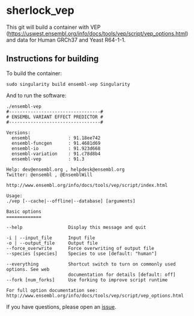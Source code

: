 # sherlock_vep

This git will build a container with VEP (https://uswest.ensembl.org/info/docs/tools/vep/script/vep_options.html) and data
for Human GRCh37 and Yeast R64-1-1.



## Instructions for building



To build the container:

```
sudo singularity build ensembl-vep Singularity
```

And to run the software:

```
./ensembl-vep 
#----------------------------------#
# ENSEMBL VARIANT EFFECT PREDICTOR #
#----------------------------------#

Versions:
  ensembl              : 91.18ee742
  ensembl-funcgen      : 91.4681d69
  ensembl-io           : 91.923d668
  ensembl-variation    : 91.c78d8b4
  ensembl-vep          : 91.3

Help: dev@ensembl.org , helpdesk@ensembl.org
Twitter: @ensembl , @EnsemblWill

http://www.ensembl.org/info/docs/tools/vep/script/index.html

Usage:
./vep [--cache|--offline|--database] [arguments]

Basic options
=============

--help                 Display this message and quit

-i | --input_file      Input file
-o | --output_file     Output file
--force_overwrite      Force overwriting of output file
--species [species]    Species to use [default: "human"]
                       
--everything           Shortcut switch to turn on commonly used options. See web
                       documentation for details [default: off]                       
--fork [num_forks]     Use forking to improve script runtime

For full option documentation see:
http://www.ensembl.org/info/docs/tools/vep/script/vep_options.html

```

If you have questions, please open an [issue](https://github.com/eilon-s/sherlock_vep/issues).
